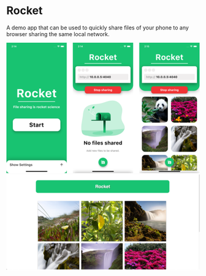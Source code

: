 # Rocket

A demo app that can be used to quickly share files of your phone to any browser
sharing the same local network.

<img src="screenshots/gallery.png" alt="Example images iOS"/>


<img src="screenshots/web_demo.png" alt="Webview" />